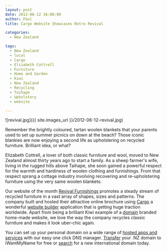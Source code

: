 ```yaml
---
layout: post
date: 2012-06-12 16:00:00
author: Paul
title: Cargo Website Showcases Retro Revival

categories:
  - New Zealand

tags:
  - New Zealand
  - local
  - Cargo
  - Elizabeth Cottrell
  - Furniture
  - Home and Garden
  - Kiwi
  - New Zealand
  - Recycling
  - Taihape
  - Upholstery
  - website

---
```


![revival.jpg]({{ site.images_url }}/2012-06-12-revival.jpg)

Remember the brightly coloured, tartan woolen blankets that your parents used to set up summer picnics on down at the beach? Those iconic blankies are now enjoying a second life as upholstering on recycled furniture. Brilliant idea, or what?

Elizabeth Cottrell, a lover of both classic furniture and wool, moved to New Zealand almost thirty years ago to start a family. As a sheep farmer's wife, living in the rugged hills above Taihape, she soon gained a powerful respect for the warmth and hardiness of woolen clothing and furnishings. From that respect sprang a cottage industry involving recovering and re-upholstering furniture using the very same woolen blankets. 

Our website of the month [Revival Furnishings](http://revivalfurniture.co.nz/) promotes a steady stream of recycled furniture in a vast array of shapes, sizes and patterns. The company built and hosted their attractive online brochure using [Cargo](https://iwantmyname.co.nz/services/portfolio-hosting/cargo-custom-domain) a wonderful [website builder](https://iwantmyname.co.nz/services/website-builder/) application that is getting huge traction worldwide. Apart from being a brilliant Kiwi example of a [domain](https://iwantmyname.co.nz/domains) branded home-made website, we love the way the company recycles classic furniture and makes it look uber-chic again. 

You can set up your personal domain on a wide range of [hosted apps and services](https://iwantmyname.co.nz/services) with our easy one click DNS manager. [Transfer](https://iwantmyname.co.nz/domains/domain-transfer) your .NZ domain to iWantMyName for free or [search](https://iwantmyname.co.nz/) for a new international domain today.

